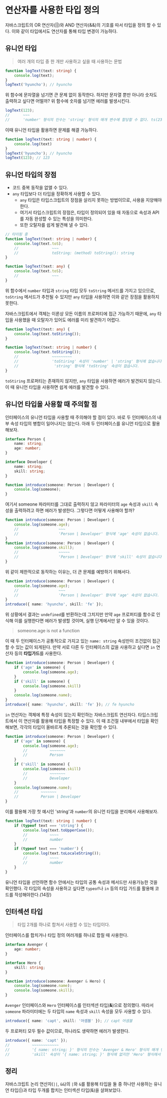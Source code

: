 # 연산자를 사용한 타입 정의

자바스크립트의 OR 연산자(||)와 AND 연산자(&&)의 기호를 따서 타입을 정의 할 수 있다. 이와 같이 타입에서도 연산자를 통해 타입 변경이 가능하다.

## 유니언 타입

> 여러 개의 타입 중 한 개만 사용하고 싶을 때 사용하는 문법

```ts
function logText(text: string) {
    console.log(text);
}
logText('hyuncho'); // hyuncho
```

위 함수에 문자열을 넘기면 큰 문제 없이 동작한다. 하지만 문자열 뿐만 아니라 숫자도 출력하고 싶다면 어떨까? 위 함수에 숫자를 넘기면 에러를 발생시킨다.

```ts
logText(123);
//      ~~~
//      'number' 형식의 인수는 'string' 형식의 매개 변수에 할당할 수 없다. ts(2345)
```

이때 유니언 타입을 활용하면 문제를 해결 가능하다.

```ts
function logText(text: string | number) {
    console.log(text)
}
logText('hyuncho'); // hyuncho
logText(123); // 123
```

## 유니언 타입의 장점

- 코드 중복 동작을 없앨 수 있다.
- `any` 타입보다 더 타입을 정확하게 사용할 수 있다. 
  - `any` 타입은 타입스크립트의 장점을 살리지 못하는 방법이므로, 사용을 지양해야한다.
  - 여기서 타입스크립트의 장점은, 타입이 정의되어 있을 때 자동으로 속성과 API를 자동 완성할 수 있는 특성을 의미한다.
  - 또한 오탈자를 쉽게 발견해 낼 수 있다.

```ts
// 타이핑 중
function logText(text: string | number) {
    console.log(text.toS);
    //               ~~~
    //               toString: (method) toString(): string
}

function logText(text: any) {
    console.log(text.toS);
    //               ~~~
}
```

위 함수에서 `number` 타입과 `string` 타입 모두 `toString` 메서드를 가지고 있으므로, `toString` 메서드가 추천될 수 있지만 `any` 타입을 사용하면 이와 같은 장점을 활용하지 못한다.

자바스크립트에서 객체는 이론상 모든 이름의 프로퍼티에 접근 가능하기 때문에, `any` 타입을 사용했을 때 오탈자가 있어도 에러를 미리 발견하기 어렵다.

```ts
function logText(test: any) {
    console.log(text.toStiring());
}

function logText(text: string | number) {
    console.log(text.toStiring());
    //               ~~~~~~~~~
    //               'toStiring' 속성이 'number' | 'string' 형식에 없습니다. 'toString'을(를) 사용하시겠습니까?
    //                'string' 형식에 'toString' 속성이 없습니다.
}

```

`toStiring` 프로퍼티는 존재하지 않지만, `any` 타입을 사용하면 에러가 발견되지 않는다. 이 때 유니언 타입을 사용하면 쉽게 에러를 발견할 수 있다.

## 유니언 타입을 사용할 때 주의할 점

인터페이스의 유니언 타입을 사용할 때 주의해야 할 점이 있다. 바로 두 인터페이스의 내부 속성 타입의 병합이 일어나지는 않는다. 아래 두 인터페이스를 유니언 타입으로 활용해보자.

```ts
interface Person {
    name: string;
    age: number;
}

interface Developer {
    name: string;
    skill: string;
}
```

```ts
function introduce(someone: Person | Developer) {
    console.log(someone);
}
```

여기서 someone 파라미터를 그대로 출력하지 않고 파라미터의 `age` 속성과 `skill` 속성을 출력하려고 하면 에러가 발생한다. 그렇다면 어떻게 사용해야 할까?

```ts
function introduce(someone: Person | Developer) {
    console.log(someone.age);
    //                  ~~~
    //                  'Person | Developer' 형식에 'age' 속성이 없습니다.
}
function introduce(someone: Person | Developer) {
    console.log(someone.skill);
    //                  ~~~~~
    //                  'Person | Developer' 형식에 'skill' 속성이 없습니다.
}
```

위 같이 제한적으로 동작하는 이유는, 더 큰 문제를 예방하기 위해서다.

```ts
function introduce(someone: Person | Developer) {
    console.log(someone.age);
    //                  ~~~
    //                  'Person | Developer' 형식에 'age' 속성이 없습니다.
}
introduce({ name: 'hyuncho', skill: 'fe' });
```

위 상황에서 결과는 `undefined`를 반환하는데 그치지만 만약 `age` 프로퍼티를 함수로 인식해 이를 실행한다면 에러가 발생할 것이며, 실행 단계에서만 알 수 있을 것이다.

> someone.age is not a function

이 때 두 인터페이스가 공통적으로 가지고 있는 `name: string` 속성만이 조건없이 접근할 수 있는 값이 되게된다. 만약 서로 다른 두 인터페이스의 값을 사용하고 싶다면 `in` 연산자 등의 **타입가드**를 사용한다.

```ts
function introduce(someone: Person | Developer) {
    if ('age' in someone) {
        console.log(someone.age);    
    }
    if ('skill' in someone) {
        console.log(someone.skill)
    }
    console.log(someone.name);
}
introduce({ name: 'hyuncho', skill: 'fe' }); // fe hyuncho
```

`in` 연산자는 객체에 특정 속성이 있는지 확인하는 자바스크립트 연산자다. 타입스크립트에서 이 연산자를 활용해 타입을 특정할 수 있다.
이 때 조건절 내부에서 타입을 확인해보면, 각각의 타입이 올바르게 추론되는 것을 확인할 수 있다.

```ts
function introduce(someone: Person | Developer) {
    if ('age' in someone) {
        console.log(someone.age);
        //          ~~~~~~~
        //          Person
    }
    if ('skill' in someone) {
        console.log(someone.skill)
        //          ~~~~~~~
        //          Developer
    }
    console.log(someone.name);
    //          ~~~~~~~
    //          Person | Developer
}
```

이를 활용해 가장 첫 예시인 'string'과 `number`의 유니언 타입을 분리해서 사용해보자.

```ts
function logText(text: string | number) {
    if (typeof text === 'string') {
        console.log(text.toUpperCase());
        //          ~~~~
        //          number
    }
    if (typeof text === 'number') {
        console.log(text.toLocaleString());
        //          ~~~~
        //          number
    }
}
```

유니언 타입을 선언하면 함수 안에서는 타입의 공통 속성과 메서드만 사용가능한 것을 확인했다. 각 타입의 속성을 사용하고 싶다면 `typeof`나 `in` 등의 타입 가드를 활용해 코드를 작성해야한다.(14장)

## 인터섹션 타입

> 타입 2개를 하나로 합쳐서 사용할 수 있는 타입이다.

인터페이스를 합치거나 타입 정의 여러개를 하나로 합칠 때 사용한다.

```ts
interface Avenger {
    age: number;
}

interface Hero {
    skill: string;
}

function introduce(someone: Avenger & Hero) {
    console.log(someone.name);
    console.log(someone.skill);
}
```

`Avenger` 인터페이스와 `Hero` 인터페이스를 인터섹션 타입(**&**)으로 정의했다. 따라서 `someone` 파라미터에는 두 타입의 `name` 속성과 `skill` 속성을 모두 사용할 수 있다.

```ts
introduce({ name: 'capt', skill: '어셈블' }); // capt 어셈블
```

두 프로퍼티 모두 필수 값이므로, 하나라도 생략하면 에러가 발생한다.

```ts
introduce({ name: 'capt' });
//          ~~~~~~~~~~~~
//          '{ name: string; }' 형식의 인수는 'Avenger & Hero' 형식의 매개 변수에 할당될 수 없습니다.
//          'skill' 속성이 '{ name: string; }' 형식에 없지만 'Hero' 형식에서 필수입니다.
```

## 정리

자바스크립트 논리 연산자(`||`, `&&`)의 `|`와 `&`를 활용해 타입을 둘 중 하나만 사용하는 유니언 타입(|)과 타입 두개를 합치는 인터섹션 타입(&)을 살펴보았다.

